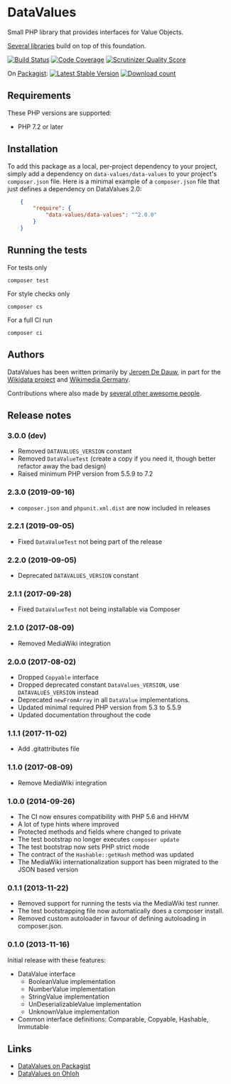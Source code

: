 # DataValues

Small PHP library that provides interfaces for Value Objects. 

[Several libraries](https://github.com/DataValues) build on top of this foundation.

[![Build Status](https://travis-ci.org/DataValues/DataValues.svg?branch=master)](https://travis-ci.org/DataValues/DataValues)
[![Code Coverage](https://scrutinizer-ci.com/g/DataValues/DataValues/badges/coverage.png?s=56a1ea89df94c6d9b4223ba584d0d4556e1984ef)](https://scrutinizer-ci.com/g/DataValues/DataValues/)
[![Scrutinizer Quality Score](https://scrutinizer-ci.com/g/DataValues/DataValues/badges/quality-score.png?s=ba9364790e6b521277a3829ffb91e2c2e1b68c3c)](https://scrutinizer-ci.com/g/DataValues/DataValues/)

On [Packagist](https://packagist.org/packages/data-values/data-values):
[![Latest Stable Version](https://poser.pugx.org/data-values/data-values/version.png)](https://packagist.org/packages/data-values/data-values)
[![Download count](https://poser.pugx.org/data-values/data-values/d/total.png)](https://packagist.org/packages/data-values/data-values)

## Requirements

These PHP versions are supported:

* PHP 7.2 or later

## Installation

To add this package as a local, per-project dependency to your project, simply add a
dependency on `data-values/data-values` to your project's `composer.json` file.
Here is a minimal example of a `composer.json` file that just defines a dependency on
DataValues 2.0:

```json
    {
        "require": {
            "data-values/data-values": "^2.0.0"
        }
    }
```

## Running the tests

For tests only

    composer test

For style checks only

    composer cs

For a full CI run

    composer ci

## Authors

DataValues has been written primarily by [Jeroen De Dauw](https://www.entropywins.wtf),
in part for the [Wikidata project](https://wikidata.org/) and [Wikimedia Germany](https://wikimedia.de).

Contributions where also made by
[several other awesome people](https://www.openhub.net/p/datavalues/contributors).

## Release notes

### 3.0.0 (dev)

* Removed `DATAVALUES_VERSION` constant
* Removed `DataValueTest` (create a copy if you need it, though better refactor away the bad design)
* Raised minimum PHP version from 5.5.9 to 7.2

### 2.3.0 (2019-09-16)

* `composer.json` and `phpunit.xml.dist` are now included in releases

### 2.2.1 (2019-09-05)

* Fixed `DataValueTest` not being part of the release

### 2.2.0 (2019-09-05)

* Deprecated `DATAVALUES_VERSION` constant

### 2.1.1 (2017-09-28)

* Fixed `DataValueTest` not being installable via Composer

### 2.1.0 (2017-08-09)

* Removed MediaWiki integration

### 2.0.0 (2017-08-02)

* Dropped `Copyable` interface
* Dropped deprecated constant `DataValues_VERSION`, use `DATAVALUES_VERSION` instead
* Deprecated `newFromArray` in all `DataValue` implementations.
* Updated minimal required PHP version from 5.3 to 5.5.9
* Updated documentation throughout the code

### 1.1.1 (2017-11-02)

* Add .gitattributes file

### 1.1.0 (2017-08-09)

* Remove MediaWiki integration

### 1.0.0 (2014-09-26)

* The CI now ensures compatibility with PHP 5.6 and HHVM
* A lot of type hints where improved
* Protected methods and fields where changed to private
* The test bootstrap no longer executes `composer update`
* The test bootstrap now sets PHP strict mode
* The contract of the `Hashable::getHash` method was updated
* The MediaWiki internationalization support has been migrated to the JSON based version

### 0.1.1 (2013-11-22)

* Removed support for running the tests via the MediaWiki test runner.
* The test bootstrapping file now automatically does a composer install.
* Removed custom autoloader in favour of defining autoloading in composer.json.

### 0.1.0 (2013-11-16)

Initial release with these features:

* DataValue interface
	* BooleanValue implementation
	* NumberValue implementation
	* StringValue implementation
	* UnDeserializableValue implementation
	* UnknownValue implementation
* Common interface definitions: Comparable, Copyable, Hashable, Immutable

## Links

* [DataValues on Packagist](https://packagist.org/packages/data-values/data-values)
* [DataValues on Ohloh](https://www.ohloh.net/p/datavalues)

